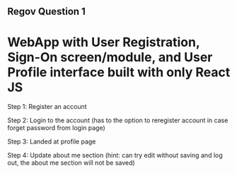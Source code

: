 ## Regov Question 1

# WebApp with User Registration, Sign-On screen/module, and User Profile interface built with only React JS

Step 1: Register an account

Step 2: Login to the account (has to the option to reregister account in case forget password from login page)

Step 3: Landed at profile page

Step 4: Update about me section (hint: can try edit without saving and log out, the about me section will not be saved)
